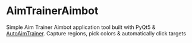 # AimTrainerAimbot
Simple Aim Trainer Aimbot application tool built with PyQt5 &amp; [AutoAimTrainer](https://github.com/JumbleBumble/AutoAimTrainer). Capture regions, pick colors &amp; automatically click targets
